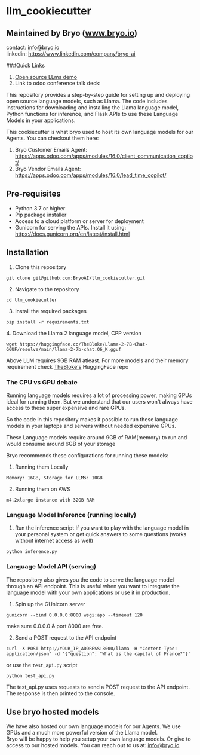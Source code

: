 # llm_cookiecutter
## Maintained by Bryo (www.bryo.io)
contact: info@bryo.io
<br>
linkedin: https://www.linkedin.com/company/bryo-ai

###Quick Links

1. [Open source LLms demo](http://54.244.1.138:8889/)
2. Link to odoo conference talk deck: 

This repository provides a step-by-step guide for setting up and deploying open source language models, such as Llama. The code includes instructions for downloading and installing the Llama language model, Python functions for inference, and Flask APIs to use these Language Models in your applications.

This cookiecutter is what bryo used to host its own language models for our Agents. You can checkout them here:
1. Bryo Customer Emails Agent: https://apps.odoo.com/apps/modules/16.0/client_communication_copilot/
2. Bryo Vendor Emails Agent: https://apps.odoo.com/apps/modules/16.0/lead_time_copilot/

## Pre-requisites
- Python 3.7 or higher
- Pip package installer
- Access to a cloud platform or server for deployment
- Gunicorn for serving the APIs. Install it using: https://docs.gunicorn.org/en/latest/install.html


## Installation
1. Clone this repository
```
git clone git@github.com:BryoAI/llm_cookiecutter.git
```

2. Navigate to the repository
```
cd llm_cookiecutter
```

3. Install the required packages
```
pip install -r requirements.txt
```

[comment]: <> (## Language Model Deployment)
4. Download the Llama 2 language model, CPP version <br>
```
wget https://huggingface.co/TheBloke/Llama-2-7B-Chat-GGUF/resolve/main/llama-2-7b-chat.Q6_K.gguf
```
Above LLM requires 9GB RAM atleast. For more models and their memory requirement check [TheBloke's](https://huggingface.co/TheBloke/Llama-2-7B-Chat-GGUF#provided-files) HuggingFace repo
### The CPU vs GPU debate
Running language models requires a lot of processing power, making GPUs ideal for running them. But we understand that our users won't always have access to these super expensive and rare GPUs. 

So the code in this repository makes it possible to run these language models in your laptops and servers without needed expensive GPUs.

These Language models require around 9GB of RAM(memory) to run and would consume around 6GB of your storage

Bryo recommends these configurations for running these models:
1. Running them Locally
```
Memory: 16GB, Storage for LLMs: 10GB
```

2. Running them on AWS
```
m4.2xlarge instance with 32GB RAM
```

### Language Model Inference (running locally)
1. Run the inference script
If you want to play with the language model in your personal system or get quick answers to some questions (works without internet access as well)
```
python inference.py
```

### Language Model API (serving)
The repository also gives you the code to serve the language model through an API endpoint. This is useful when you want to integrate the language model with your own applications or use it in production.
1. Spin up the GUnicorn server
```
gunicorn --bind 0.0.0.0:8000 wsgi:app --timeout 120
```
make sure 0.0.0.0 & port 8000 are free.

2. Send a POST request to the API endpoint
```
curl -X POST http://YOUR_IP_ADDRESS:8000/llama -H "Content-Type: application/json" -d '{"question": "What is the capital of France?"}'
```

or use the `test_api.py` script
```
python test_api.py
```
The test_api.py uses requests to send a POST request to the API endpoint. The response is then printed to the console.

## Use bryo hosted models
We have also hosted our own language models for our Agents. We use GPUs and a much more powerful version of the Llama model.
<br>
Bryo will be happy to help you setup your own language models. Or give to access to our hosted models.
You can reach out to us at: info@bryo.io






